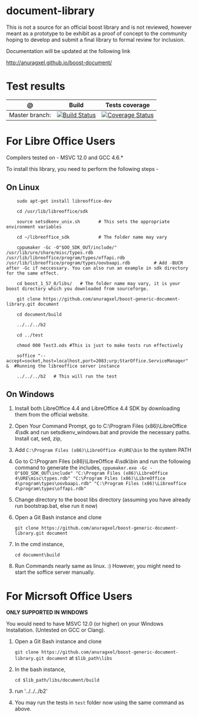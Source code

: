 document-library
=================

This is not a source for an official boost library and is
not reviewed, however meant as a prototype to be exhibit
as a proof of concept to the community hoping to develop and submit
a final library to formal review for inclusion.

Documentation will be updated at the following link

http://anuragxel.github.io/boost-document/

Test results
============

@               | Build         | Tests coverage
----------------|-------------- | --------------
Master branch:  | [![Build Status](https://travis-ci.org/anuragxel/boost-document.svg?branch=master)](https://travis-ci.org/anuragxel/boost-document)  | [![Coverage Status](https://coveralls.io/repos/anuragxel/boost-document/badge.png?branch=master)](https://coveralls.io/r/anuragxel/boost-document?branch=master)


For Libre Office Users
======================

Compilers tested on - MSVC 12.0 and GCC 4.6.\*

To install this library, you need to perform the following steps -

On Linux
--------
```
	sudo apt-get install libreoffice-dev

	cd /usr/lib/libreoffice/sdk

	source setsdkenv_unix.sh       # This sets the appropriate environment variables

	cd ~/libreoffice_sdk           # The folder name may vary

	cppumaker -Gc -O"$OO_SDK_OUT/include/" /usr/lib/ure/share/misc/types.rdb /usr/lib/libreoffice/program/types/offapi.rdb /usr/lib/libreoffice/program/types/oovbaapi.rdb         # Add -BUCR after -Gc if neccessary. You can also run an example in sdk directory for the same effect.

	cd boost_1_57_0/libs/ 	# The folder name may vary, it is your boost directory which you downloaded from sourceforge.

	git clone https://github.com/anuragxel/boost-generic-document-library.git document

	cd document/build

	../../../b2

	cd ../test

	chmod 000 Test3.ods #This is just to make tests run effectively

	soffice "--accept=socket,host=localhost,port=2083;urp;StarOffice.ServiceManager" &  #Running the libreoffice server instance

	../../../b2   # This will run the test
```

On Windows
----------

1. Install both LibreOffice 4.4 and LibreOffice 4.4 SDK by downloading them from the official website.

2. Open Your Command Prompt, go to C:\Program Files (x86)\LibreOffice 4\sdk and run setsdkenv_windows.bat and provide the necessary paths. Install cat, sed, zip,

3. Add
	`C:\Program Files (x86)\LibreOffice 4\URE\bin`
   to the system PATH

4. Go to C:\Program Files (x86)\LibreOffice 4\sdk\bin and run the following command to generate the includes,
   `cppumaker.exe -Gc -O"$OO_SDK_OUT\include" "C:\Program Files (x86)\LibreOffice 4\URE\misc\types.rdb" "C:\Program Files (x86)\LibreOffice 4\program\types\oovbaapi.rdb" "C:\Program Files (x86)\Libreoffice 4\program\types\offapi.rdb"`

5. Change directory to the boost libs directory (assuming you have already run bootstrap.bat, else run it now)

6. Open a Git Bash instance and clone

	`git clone https://github.com/anuragxel/boost-generic-document-library.git document`

7. In the cmd instance,

	`cd document\build`

8. Run Commands nearly same as linux. :) However, you might need to start the soffice server manually.


For Micrsoft Office Users
=========================

**ONLY SUPPORTED IN WINDOWS**

You would need to have MSVC 12.0 (or higher) on your Windows Installation. (Untested on GCC or Clang).

1. Open a Git Bash instance and clone

	`git clone https://github.com/anuragxel/boost-generic-document-library.git document` at `$lib_path\libs`

2. In the bash instance,

	`cd $lib_path/libs/document/build`

3. run '../../../b2'

4. You may run the tests in `test` folder now using the same command as above.
